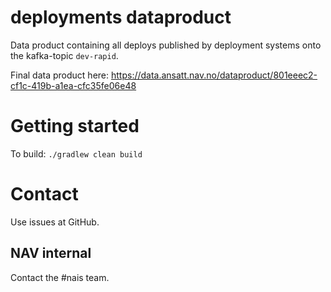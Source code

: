 # deployments dataproduct

Data product containing all deploys published by deployment systems onto the kafka-topic `dev-rapid`.

Final data product here: https://data.ansatt.nav.no/dataproduct/801eeec2-cf1c-419b-a1ea-cfc35fe06e48
# Getting started
To build: `./gradlew clean build`

# Contact
Use issues at GitHub.

## NAV internal
Contact the #nais team.
